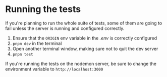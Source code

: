 # Running the tests

If you're planning to run the whole suite of tests, some of them are going to fail unless the server is running and configured correctly.

1. Ensure that the `ORIGIN` env variable in the _.env_ is correctly configured
2. `pnpm dev` in the terminal
3. Open another terminal window, making sure not to quit the dev server
4. `pnpm test`

If you're running the tests on the nodemon server, be sure to change the environment variable to `http://localhost:3000`

